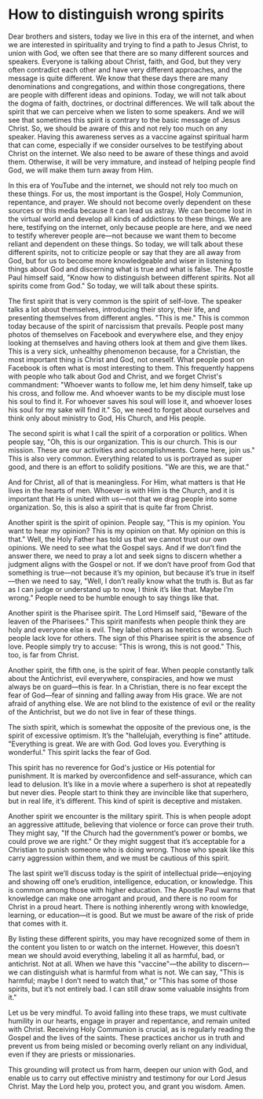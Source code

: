 # How to distinguish wrong spirits

Dear brothers and sisters, today we live in this era of the internet, and when we are interested in spirituality and trying to find a path to Jesus Christ, to union with God, we often see that there are so many different sources and speakers. Everyone is talking about Christ, faith, and God, but they very often contradict each other and have very different approaches, and the message is quite different. We know that these days there are many denominations and congregations, and within those congregations, there are people with different ideas and opinions. Today, we will not talk about the dogma of faith, doctrines, or doctrinal differences. We will talk about the spirit that we can perceive when we listen to some speakers. And we will see that sometimes this spirit is contrary to the basic message of Jesus Christ. So, we should be aware of this and not rely too much on any speaker. Having this awareness serves as a vaccine against spiritual harm that can come, especially if we consider ourselves to be testifying about Christ on the internet. We also need to be aware of these things and avoid them. Otherwise, it will be very immature, and instead of helping people find God, we will make them turn away from Him. 

In this era of YouTube and the internet, we should not rely too much on these things. For us, the most important is the Gospel, Holy Communion, repentance, and prayer. We should not become overly dependent on these sources or this media because it can lead us astray. We can become lost in the virtual world and develop all kinds of addictions to these things. We are here, testifying on the internet, only because people are here, and we need to testify wherever people are—not because we want them to become reliant and dependent on these things. So today, we will talk about these different spirits, not to criticize people or say that they are all away from God, but for us to become more knowledgeable and wiser in listening to things about God and discerning what is true and what is false. The Apostle Paul himself said, "Know how to distinguish between different spirits. Not all spirits come from God." So today, we will talk about these spirits.

The first spirit that is very common is the spirit of self-love. The speaker talks a lot about themselves, introducing their story, their life, and presenting themselves from different angles. "This is me." This is common today because of the spirit of narcissism that prevails. People post many photos of themselves on Facebook and everywhere else, and they enjoy looking at themselves and having others look at them and give them likes. This is a very sick, unhealthy phenomenon because, for a Christian, the most important thing is Christ and God, not oneself. What people post on Facebook is often what is most interesting to them. This frequently happens with people who talk about God and Christ, and we forget Christ's commandment: "Whoever wants to follow me, let him deny himself, take up his cross, and follow me. And whoever wants to be my disciple must lose his soul to find it. For whoever saves his soul will lose it, and whoever loses his soul for my sake will find it." So, we need to forget about ourselves and think only about ministry to God, His Church, and His people.

The second spirit is what I call the spirit of a corporation or politics. When people say, "Oh, this is our organization. This is our church. This is our mission. These are our activities and accomplishments. Come here, join us." This is also very common. Everything related to us is portrayed as super good, and there is an effort to solidify positions. "We are this, we are that."

And for Christ, all of that is meaningless. For Him, what matters is that He lives in the hearts of men. Whoever is with Him is the Church, and it is important that He is united with us—not that we drag people into some organization. So, this is also a spirit that is quite far from Christ. 

Another spirit is the spirit of opinion. People say, "This is my opinion. You want to hear my opinion? This is my opinion on that. My opinion on this is that." Well, the Holy Father has told us that we cannot trust our own opinions. We need to see what the Gospel says. And if we don’t find the answer there, we need to pray a lot and seek signs to discern whether a judgment aligns with the Gospel or not. If we don’t have proof from God that something is true—not because it’s my opinion, but because it’s true in itself—then we need to say, "Well, I don’t really know what the truth is. But as far as I can judge or understand up to now, I think it’s like that. Maybe I’m wrong." People need to be humble enough to say things like that. 

Another spirit is the Pharisee spirit. The Lord Himself said, "Beware of the leaven of the Pharisees." This spirit manifests when people think they are holy and everyone else is evil. They label others as heretics or wrong. Such people lack love for others. The sign of this Pharisee spirit is the absence of love. People simply try to accuse: "This is wrong, this is not good." This, too, is far from Christ. 

Another spirit, the fifth one, is the spirit of fear. When people constantly talk about the Antichrist, evil everywhere, conspiracies, and how we must always be on guard—this is fear. In a Christian, there is no fear except the fear of God—fear of sinning and falling away from His grace. We are not afraid of anything else. We are not blind to the existence of evil or the reality of the Antichrist, but we do not live in fear of these things. 

The sixth spirit, which is somewhat the opposite of the previous one, is the spirit of excessive optimism. It’s the "hallelujah, everything is fine" attitude. "Everything is great. We are with God. God loves you. Everything is wonderful." This spirit lacks the fear of God.

This spirit has no reverence for God's justice or His potential for punishment. It is marked by overconfidence and self-assurance, which can lead to delusion. It’s like in a movie where a superhero is shot at repeatedly but never dies. People start to think they are invincible like that superhero, but in real life, it’s different. This kind of spirit is deceptive and mistaken. 

Another spirit we encounter is the military spirit. This is when people adopt an aggressive attitude, believing that violence or force can prove their truth. They might say, "If the Church had the government’s power or bombs, we could prove we are right." Or they might suggest that it’s acceptable for a Christian to punish someone who is doing wrong. Those who speak like this carry aggression within them, and we must be cautious of this spirit. 

The last spirit we’ll discuss today is the spirit of intellectual pride—enjoying and showing off one’s erudition, intelligence, education, or knowledge. This is common among those with higher education. The Apostle Paul warns that knowledge can make one arrogant and proud, and there is no room for Christ in a proud heart. There is nothing inherently wrong with knowledge, learning, or education—it is good. But we must be aware of the risk of pride that comes with it. 

By listing these different spirits, you may have recognized some of them in the content you listen to or watch on the internet. However, this doesn’t mean we should avoid everything, labeling it all as harmful, bad, or antichrist. Not at all. When we have this "vaccine"—the ability to discern—we can distinguish what is harmful from what is not. We can say, "This is harmful; maybe I don’t need to watch that," or "This has some of those spirits, but it’s not entirely bad. I can still draw some valuable insights from it." 

Let us be very mindful. To avoid falling into these traps, we must cultivate humility in our hearts, engage in prayer and repentance, and remain united with Christ. Receiving Holy Communion is crucial, as is regularly reading the Gospel and the lives of the saints. These practices anchor us in truth and prevent us from being misled or becoming overly reliant on any individual, even if they are priests or missionaries. 

This grounding will protect us from harm, deepen our union with God, and enable us to carry out effective ministry and testimony for our Lord Jesus Christ. May the Lord help you, protect you, and grant you wisdom. Amen.

